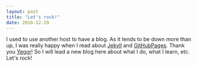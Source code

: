 ```yaml
---
layout: post
title: "Let's rock!"
date: 2016-12-29
---
```


I used to use another host to have a blog. As it tends to be down more than up, I was really happy when I read about [Jekyll](http://jekyllrb.com) and [GitHubPages](https://pages.github.com). Thank you [Yegor](http://www.yegor256.com/)!
So I will lead a new blog here about what I do, what I learn, etc.
Let's rock!
